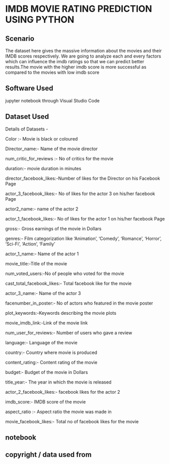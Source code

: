 # IMDB MOVIE RATING PREDICTION USING PYTHON


##  Scenario


The dataset here gives the massive information about the movies and their IMDB scores respectively. We are going to analyze each and every factors which can influence the imdb ratings so that we can predict better results.The movie with the higher imdb score is more successful as compared to the movies with low imdb score


## Software Used

jupyter notebook through Visual Studio Code

## Dataset Used


Details of Datasets -

Color :- Movie is black or coloured


Director_name:- Name of the movie director


num_critic_for_reviews :- No of critics for the movie


duration:- movie duration in minutes


director_facebook_likes:-Number of likes for the Director on his Facebook Page


actor_3_facebook_likes:- No of likes for the actor 3 on his/her facebook Page


actor2_name:- name of the actor 2


actor_1_facebook_likes:- No of likes for the actor 1 on his/her facebook Page


gross:- Gross earnings of the movie in Dollars


genres:- Film categorization like ‘Animation’, ‘Comedy’, ‘Romance’, ‘Horror’, ‘Sci-Fi’, ‘Action’, ‘Family’


actor_1_name:- Name of the actor 1


movie_title:-Title of the movie


num_voted_users:-No of people who voted for the movie


cast_total_facebook_likes:- Total facebook like for the movie


actor_3_name:- Name of the actor 3



facenumber_in_poster:- No of actors who featured in the movie poster


plot_keywords:-Keywords describing the movie plots


movie_imdb_link:-Link of the movie link


num_user_for_reviews:- Number of users who gave a review


language:- Language of the movie


country:- Country where movie is produced


content_rating:- Content rating of the movie



budget:- Budget of the movie in Dollars


title_year:- The year in which the movie is released



actor_2_facebook_likes:- facebook likes for the actor 2



imdb_score:- IMDB score of the movie


aspect_ratio :- Aspect ratio the movie was made in


movie_facebook_likes:- Total no of facebook likes for the movie




## notebook




## copyright / data used from

